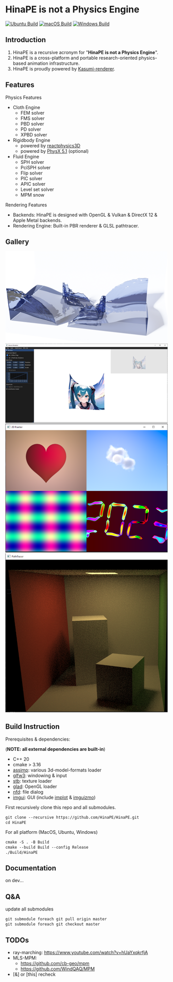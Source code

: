 # HinaPE is not a Physics Engine

[![Ubuntu Build](https://github.com/HinaPE/HinaPE/actions/workflows/ubuntu.yml/badge.svg)](https://github.com/HinaPE/HinaPE/actions/workflows/ubuntu.yml)
[![macOS Build](https://github.com/HinaPE/HinaPE/actions/workflows/macos.yml/badge.svg)](https://github.com/HinaPE/HinaPE/actions/workflows/macos.yml)
[![Windows Build](https://github.com/HinaPE/HinaPE/actions/workflows/windows.yml/badge.svg)](https://github.com/HinaPE/HinaPE/actions/workflows/windows.yml)

## Introduction

1. HinaPE is a recursive acronym for "**HinaPE is not a Physics Engine**".
2. HinaPE is a cross-platform and portable research-oriented physics-based animation infrastructure.
3. HinaPE is proudly powered by [Kasumi-renderer](https://github.com/HinaPE/Kasumi-renderer.git).

## Features

Physics Features
- Cloth Engine
  - FEM solver
  - FMS solver
  - PBD solver
  - PD solver
  - XPBD solver
- Rigidbody Engine
  - powered by [reactphysics3D](https://github.com/DanielChappuis/reactphysics3d.git)
  - powered by [PhysX 5.1](https://github.com/NVIDIA-Omniverse/PhysX.git) (optional)
- Fluid Engine
  - SPH solver
  - PciSPH solver
  - Flip solver
  - PIC solver
  - APIC solver
  - Level set solver
  - MPM snow

Rendering Features
- Backends: HinaPE is designed with OpenGL & Vulkan & DirectX 12 & Apple Metal backends.
- Rendering Engine: Built-in PBR renderer & GLSL pathtracer.

## Gallery

![Kasumi](https://github.com/Xayah-Hina/HinaPE-Resource/blob/master/image-bed/fluid.png?raw=true)
![Kasumi](https://github.com/Xayah-Hina/HinaPE-Resource/blob/master/image-bed/cloth.PNG?raw=true)
![Kasumi](https://github.com/Xayah-Hina/HinaPE-Resource/blob/master/image-bed/painting2d.PNG?raw=true)
![Kasumi](https://github.com/Xayah-Hina/HinaPE-Resource/blob/master/image-bed/conellbox.PNG?raw=true)

## Build Instruction

Prerequisites & dependencies: 

(**NOTE: all external dependencies are built-in**)

- C++ 20
- cmake > 3.16
- [assimp](https://github.com/assimp/assimp.git): various 3d-model-formats loader
- [glfw3](https://github.com/glfw/glfw.git): windowing & input
- [stb](https://github.com/nothings/stb.git): texture loader
- [glad](https://github.com/Dav1dde/glad.git): OpenGL loader
- [nfd](https://github.com/EmbarkStudios/nfd2.git): file dialog
- [imgui](https://github.com/ocornut/imgui.git): GUI (include [implot](https://github.com/epezent/implot.git) & [imguizmo](https://github.com/CedricGuillemet/ImGuizmo.git))

First recursively clone this repo and all submodules.

```shell
git clone --recursive https://github.com/HinaPE/HinaPE.git
cd HinaPE
```
For all platform (MacOS, Ubuntu, Windows)

```shell
cmake -S . -B Build
cmake --build Build --config Release
./Build/HinaPE
```

## Documentation
on dev...

## Q&A
update all submodules
```git
git submodule foreach git pull origin master
git submodule foreach git checkout master
```

## TODOs
- ray-marching: https://www.youtube.com/watch?v=hUaYxqkrfjA
- MLS-MPM:
  - https://github.com/cb-geo/mpm
  - https://github.com/WindQAQ/MPM
- [&] or [this] recheck
